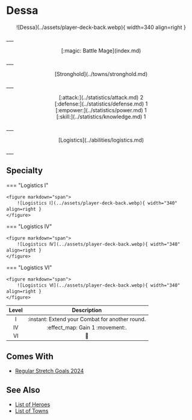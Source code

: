 # Dessa

<p style="text-align: center;" markdown>![Dessa](../assets/player-deck-back.webp){ width=340 align=right }</p>
___
<p style="text-align: center;" markdown>[:magic: Battle Mage](index.md)</p>
___
<p style="text-align: center;" markdown>[Stronghold](../towns/stronghold.md)</p>
___

<p style="text-align: center;" markdown>[:attack:](../statistics/attack.md)&nbsp;2</br>[:defense:](../statistics/defense.md)&nbsp;1</br>[:empower:](../statistics/power.md)&nbsp;1</br>[:skill:](../statistics/knowledge.md)&nbsp;1</p>
___
<p style="text-align: center;" markdown>[Logistics](../abilities/logistics.md)</p>
___

## Specialty

=== "Logistics Ⅰ"

    <figure markdown="span">
        ![Logistics Ⅰ](../assets/player-deck-back.webp){ width="340" align=right }
    </figure>

=== "Logistics Ⅳ"

    <figure markdown="span">
        ![Logistics Ⅳ](../assets/player-deck-back.webp){ width="340" align=right }
    </figure>

=== "Logistics Ⅵ"

    <figure markdown="span">
        ![Logistics Ⅵ](../assets/player-deck-back.webp){ width="340" align=right }
    </figure>


| Level | Description |
| :---: | :---: |
| Ⅰ | :instant: Extend your Combat for another round. |
| Ⅳ | :effect_map: Gain 1 :movement:. |
| Ⅵ | 🚧 |


## Comes With

- [Regular Stretch Goals 2024](../content/regular_stretch_goals.md)


## See Also

- [List of Heroes](index.md)
- [List of Towns](../towns/index.md)

